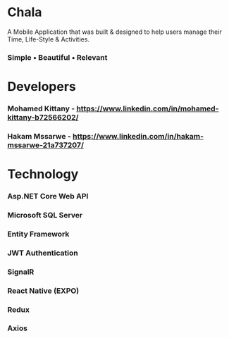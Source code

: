 # Chala

A Mobile Application that was built & designed to help users manage their Time, Life-Style & Activities.

### Simple • Beautiful • Relevant

# Developers

### Mohamed Kittany - https://www.linkedin.com/in/mohamed-kittany-b72566202/

### Hakam Mssarwe - https://www.linkedin.com/in/hakam-mssarwe-21a737207/

# Technology

### Asp.NET Core Web API

### Microsoft SQL Server

### Entity Framework

### JWT Authentication

### SignalR

### React Native (EXPO)

### Redux

### Axios